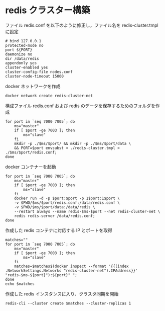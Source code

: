 # redis クラスター構築

ファイル redis.conf を以下のように修正し，ファイル名を redis-cluster.tmpl に設定

```
# bind 127.0.0.1
protected-mode no
port ${PORT}
daemonize no
dir /data/redis
appendonly yes
cluster-enabled yes
cluster-config-file nodes.conf
cluster-node-timeout 15000
```

docker ネットワークを作成

```
docker network create redis-cluster-net
```

構成ファイル redis.conf および redis のデータを保存するためのフォルダを作成

```
for port in `seq 7000 7005`; do
    ms="master"
    if [ $port -ge 7003 ]; then
        ms="slave"
    fi
    mkdir -p ./$ms/$port/ && mkdir -p ./$ms/$port/data \
    && PORT=$port envsubst < ./redis-cluster.tmpl > ./$ms/$port/redis.conf;
done
```

docker コンテナーを起動

```
for port in `seq 7000 7005`; do
    ms="master"
    if [ $port -ge 7003 ]; then
        ms="slave"
    fi
    docker run -d -p $port:$port -p 1$port:1$port \
    -v $PWD/$ms/$port/redis.conf:/data/redis.conf \
    -v $PWD/$ms/$port/data:/data/redis \
    --restart always --name redis-$ms-$port --net redis-cluster-net \
    redis redis-server /data/redis.conf;
done
```

作成した redis コンテナに対応する IP とポートを取得

```
matches=""
for port in `seq 7000 7005`; do
    ms="master"
    if [ $port -ge 7003 ]; then
        ms="slave"
    fi
    matches=$matches$(docker inspect --format '{{(index .NetworkSettings.Networks "redis-cluster-net").IPAddress}}' "redis-$ms-${port}"):${port}" ";
done
echo $matches
```

作成した redis インスタンスに入り、クラスタ同期を開始

```
redis-cli --cluster create $matches --cluster-replicas 1
```
